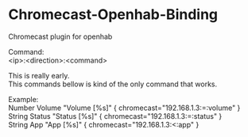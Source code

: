 # Chromecast-Openhab-Binding
Chromecast plugin for openhab

Command:<br>
\<ip\>:\<direction\>:\<command\><br>

This is really early.<br>
This commands bellow is kind of the only command that works.

Example:<br>
Number  Volume "Volume [%s]" { chromecast="192.168.1.3:=:volume" }<br>
String  Status "Status [%s]" { chromecast="192.168.1.3:=:status" }<br>
String  App "App [%s]" { chromecast="192.168.1.3:<:app" }
